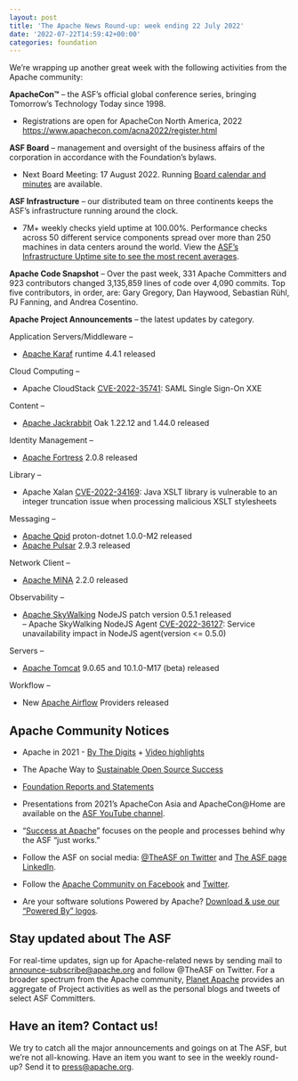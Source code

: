 ```yaml
---
layout: post
title: 'The Apache News Round-up: week ending 22 July 2022'
date: '2022-07-22T14:59:42+00:00'
categories: foundation
---
```

<p><span data-position="49" data-size="93">We’re wrapping up another great week with the following activities from the Apache community:</span></p><p class="part" data-startline="5" data-endline="5" data-position="144" data-size="0"><strong data-position="144" data-size="0"><span data-position="146" data-size="10">ApacheCon™</span></strong><span data-position="158" data-size="96"> – the ASF’s official global conference series, bringing Tomorrow’s Technology Today since 1998.</span></p><ul class="part" data-startline="6" data-endline="7"><li class="" data-startline="6" data-endline="7" data-position="258" data-size="0"><span data-position="258" data-size="57">Registrations are open for ApacheCon North America, 2022 </span><a href="https://www.apachecon.com/acna2022/register.html" target="_blank" rel="noopener"><span data-position="315" data-size="48">https://www.apachecon.com/acna2022/register.html</span></a></li></ul><p class="part" data-startline="8" data-endline="8" data-position="365" data-size="0"><strong data-position="365" data-size="0"><span data-position="367" data-size="9">ASF Board</span></strong><span data-position="378" data-size="114"> – management and oversight of the business affairs of the corporation in accordance with the Foundation’s bylaws.</span></p><ul class="part" data-startline="9" data-endline="10" data-original-title="" title=""><li class="" data-startline="9" data-endline="10" data-position="496" data-size="0"><span data-position="497" data-size="44">Next Board Meeting: 17 August 2022. Running </span><a href="https://apache.org/foundation/board/calendar.html" target="_blank" rel="noopener"><span data-position="541" data-size="26">Board calendar and minutes</span></a><span data-position="619" data-size="15"> are available.</span></li></ul><p class="part" data-startline="11" data-endline="11" data-position="636" data-size="0"><strong data-position="636" data-size="0"><span data-position="638" data-size="18">ASF Infrastructure</span></strong><span data-position="658" data-size="100"> – our distributed team on three continents keeps the ASF’s infrastructure running around the clock.</span></p><ul class="part" data-startline="12" data-endline="13"><li class="" data-startline="12" data-endline="13" data-position="762" data-size="0"><span data-position="763" data-size="179">7M+
 weekly checks yield uptime at 100.00%. Performance checks across 50 
different service components spread over more than 250 machines in data 
centers around the world. View the </span><a href="http://www.apache.org/uptime/" target="_blank" rel="noopener"><span data-position="942" data-size="64">ASF’s Infrastructure Uptime site to see the most recent averages</span></a><span data-position="1038" data-size="1">.</span></li></ul><p class="part" data-startline="14" data-endline="14" data-position="1041" data-size="0"><strong data-position="1041" data-size="0"><span data-position="1043" data-size="20">Apache Code Snapshot</span></strong><span data-position="1065" data-size="233">
 – Over the past week, 331 Apache Committers and 923 contributors 
changed 3,135,859 lines of code over 4,090 commits. Top five 
contributors, in order, are: Gary Gregory, Dan Haywood, Sebastian Rühl,
 PJ Fanning, and Andrea Cosentino.</span></p><p class="part" data-startline="16" data-endline="16" data-position="1300" data-size="0"><strong data-position="1300" data-size="0"><span data-position="1302" data-size="28">Apache Project Announcements</span></strong><span data-position="1332" data-size="34"> – the latest updates by category.</span></p><p class="part" data-startline="18" data-endline="18" data-position="1368" data-size="0"><span data-position="1368" data-size="33">Application Servers/Middleware –</span></p><ul class="part" data-startline="19" data-endline="20"><li class="" data-startline="19" data-endline="20" data-position="1405" data-size="0"><a href="https://karaf.apache.org" target="_blank" rel="noopener"><span data-position="1406" data-size="12">Apache Karaf</span></a><span data-position="1445" data-size="23"> runtime 4.4.1 released</span></li></ul><p class="part" data-startline="21" data-endline="21" data-position="1470" data-size="0"><span data-position="1470" data-size="18">Cloud Computing –</span></p><ul class="part" data-startline="22" data-endline="23"><li class="" data-startline="22" data-endline="23" data-position="1492" data-size="0"><span data-position="1493" data-size="18">Apache CloudStack </span><a href="https://s.apache.org/izo7r" target="_blank" rel="noopener"><span data-position="1511" data-size="14">CVE-2022-35741</span></a><span data-position="1554" data-size="25">: SAML Single Sign-On XXE</span></li></ul><p class="part" data-startline="24" data-endline="24" data-position="1582" data-size="0"><span data-position="1582" data-size="10">Content –</span></p><ul class="part" data-startline="25" data-endline="26"><li class="" data-startline="25" data-endline="26" data-position="1596" data-size="0"><a href="http://jackrabbit.apache.org" target="_blank" rel="noopener"><span data-position="1597" data-size="17">Apache Jackrabbit</span></a><span data-position="1645" data-size="32"> Oak 1.22.12 and 1.44.0 released</span></li></ul><p class="part" data-startline="27" data-endline="27" data-position="1679" data-size="0"><span data-position="1679" data-size="22">Identity Management –</span></p><ul class="part" data-startline="28" data-endline="29"><li class="" data-startline="28" data-endline="29" data-position="1705" data-size="0"><a href="http://directory.apache.org/fortress/" target="_blank" rel="noopener"><span data-position="1706" data-size="15">Apache Fortress</span></a><span data-position="1761" data-size="15"> 2.0.8 released</span></li></ul><p class="part" data-startline="30" data-endline="30" data-position="1779" data-size="0"><span data-position="1779" data-size="10">Library –</span></p><ul class="part" data-startline="31" data-endline="32"><li class="" data-startline="31" data-endline="32" data-position="1793" data-size="0"><span data-position="1794" data-size="13">Apache Xalan </span><a href="https://s.apache.org/ecn37" target="_blank" rel="noopener"><span data-position="1807" data-size="14">CVE-2022-34169</span></a><span data-position="1850" data-size="107">: Java XSLT library is vulnerable to an integer truncation issue when processing malicious XSLT stylesheets</span></li></ul><p class="part" data-startline="33" data-endline="33" data-position="1959" data-size="0"><span data-position="1959" data-size="12">Messaging –</span></p><ul class="part in-view" data-startline="34" data-endline="36"><li class="" data-startline="34" data-endline="34" data-position="1975" data-size="0"><a href="http://qpid.apache.org" target="_blank" rel="noopener"><span data-position="1976" data-size="11">Apache Qpid</span></a><span data-position="2012" data-size="32"> proton-dotnet 1.0.0-M2 released</span></li><li class="" data-startline="35" data-endline="36" data-position="2048" data-size="0"><a href="https://pulsar.apache.org" target="_blank" rel="noopener"><span data-position="2049" data-size="13">Apache Pulsar</span></a><span data-position="2090" data-size="15"> 2.9.3 released</span></li></ul><p class="part in-view" data-startline="37" data-endline="37" data-position="2107" data-size="0"><span data-position="2107" data-size="17">Network Client –</span></p><ul class="part in-view" data-startline="38" data-endline="39"><li class="" data-startline="38" data-endline="39" data-position="2128" data-size="0"><a href="https://mina.apache.org" target="_blank" rel="noopener"><span data-position="2129" data-size="11">Apache MINA</span></a><span data-position="2166" data-size="15"> 2.2.0 released</span></li></ul><p class="part in-view" data-startline="40" data-endline="40" data-position="2183" data-size="0"><span data-position="2183" data-size="16">Observability –</span></p><ul class="part in-view" data-startline="41" data-endline="43"><li class="" data-startline="41" data-endline="43" data-position="2203" data-size="0"><a href="https://skywalking.apache.org" target="_blank" rel="noopener"><span data-position="2204" data-size="17">Apache SkyWalking</span></a><span data-position="2253" data-size="36"> NodeJS patch version 0.5.1 released</span><br>
<span data-position="2291" data-size="34">– Apache SkyWalking NodeJS Agent </span><a href="https://s.apache.org/xe6wk" target="_blank" rel="noopener"><span data-position="2325" data-size="14">CVE-2022-36127</span></a><span data-position="2368" data-size="65">: Service unavailability impact in NodeJS agent(version &lt;= 0.5.0)</span></li></ul><p class="part in-view" data-startline="44" data-endline="44" data-position="2436" data-size="0"><span data-position="2436" data-size="10">Servers –</span></p><ul class="part in-view" data-startline="45" data-endline="46"><li class="" data-startline="45" data-endline="46" data-position="2450" data-size="0"><a href="http://tomcat.apache.org" target="_blank" rel="noopener"><span data-position="2451" data-size="13">Apache Tomcat</span></a><span data-position="2491" data-size="38"> 9.0.65 and 10.1.0-M17 (beta) released</span></li></ul><p class="part in-view" data-startline="47" data-endline="47" data-position="2531" data-size="0"><span data-position="2531" data-size="11">Workflow –</span></p><ul class="part in-view" data-startline="48" data-endline="49"><li class="" data-startline="48" data-endline="49" data-position="2546" data-size="0"><span data-position="2547" data-size="4">New </span><a href="https://airflow.apache.org" target="_blank" rel="noopener"><span data-position="2551" data-size="14">Apache Airflow</span></a><span data-position="2594" data-size="19"> Providers released</span></li></ul><h2 class="part in-view" data-startline="50" data-endline="50" id="Apache-Community-Notices" data-id="Apache-Community-Notices"><a class="anchor hidden-xs" href="https://hackmd.io/qa6lbuNISa2Nf9-hSGAmpw#Apache-Community-Notices" title="Apache-Community-Notices"></a></h2><h2 class="part in-view" data-startline="50" data-endline="50" id="Apache-Community-Notices" data-id="Apache-Community-Notices"><span data-position="2619" data-size="24">Apache Community Notices</span></h2><ul class="part in-view" data-startline="52" data-endline="66"><li class="" data-startline="52" data-endline="53" data-position="2648" data-size="0">
<p data-position="2645" data-size="0"><span data-position="2649" data-size="17">Apache in 2021 - </span><a href="https://s.apache.org/Apache2021Digits" target="_blank" rel="noopener"><span data-position="2666" data-size="13">By The Digits</span></a><span data-position="2720" data-size="3"> + </span><a href="https://youtu.be/GU0SV_2tWkU" target="_blank" rel="noopener"><span data-position="2723" data-size="16">Video highlights</span></a></p>
</li><li class="" data-startline="54" data-endline="55" data-position="2776" data-size="0">
<p data-position="2773" data-size="0"><span data-position="2777" data-size="18">The Apache Way to </span><a href="https://s.apache.org/GhnI" target="_blank" rel="noopener"><span data-position="2795" data-size="31">Sustainable Open Source Success</span></a></p>
</li><li class="" data-startline="56" data-endline="57" data-position="2860" data-size="0">
<p data-position="2857" data-size="0"><a href="http://www.apache.org/foundation/reports.html" target="_blank" rel="noopener"><span data-position="2861" data-size="33">Foundation Reports and Statements</span></a></p>
</li><li class="" data-startline="58" data-endline="59" data-position="2947" data-size="0">
<p data-position="2944" data-size="0"><span data-position="2947" data-size="81">Presentations from 2021’s ApacheCon Asia and ApacheCon@Home are available on the </span><a href="https://www.youtube.com/c/TheApacheFoundation/" target="_blank" rel="noopener"><span data-position="3029" data-size="19">ASF YouTube channel</span></a><span data-position="3097" data-size="1">.</span></p>
</li><li class="" data-startline="60" data-endline="61" data-position="3103" data-size="0">
<p data-position="3100" data-size="0"><span data-position="3104" data-size="1">“</span><a href="https://blogs.apache.org/foundation/category/SuccessAtApache" target="_blank" rel="noopener"><span data-position="3105" data-size="17">Success at Apache</span></a><span data-position="3185" data-size="70">” focuses on the people and processes behind why the ASF “just works.”</span></p>
</li><li class="" data-startline="62" data-endline="63" data-position="3261" data-size="0">
<p data-position="3258" data-size="0"><span data-position="3262" data-size="32">Follow the ASF on social media: </span><a href="https://twitter.com/TheASF" target="_blank" rel="noopener"><span data-position="3294" data-size="18">@TheASF on Twitter</span></a><span data-position="3342" data-size="5"> and </span><a href="https://www.linkedin.com/company/the-apache-software-foundation" target="_blank" rel="noopener"><span data-position="3347" data-size="21">The ASF page LinkedIn</span></a><span data-position="3434" data-size="1">.</span></p>
</li><li class="" data-startline="64" data-endline="64" data-position="3441" data-size="0">
<p data-position="3438" data-size="0"><span data-position="3442" data-size="11">Follow the </span><a href="https://www.facebook.com/ApacheSoftwareFoundation/" target="_blank" rel="noopener"><span data-position="3453" data-size="28">Apache Community on Facebook</span></a><span data-position="3535" data-size="5"> and </span><a href="https://twitter.com/ApacheCommunity" target="_blank" rel="noopener"><span data-position="3540" data-size="7">Twitter</span></a><span data-position="3585" data-size="1">.</span></p>
</li><li class="" data-startline="65" data-endline="66" data-position="3591" data-size="0">
<p data-position="3588" data-size="0"><span data-position="3592" data-size="47">Are your software solutions Powered by Apache? </span><a href="http://www.apache.org/foundation/press/kit/#poweredby" target="_blank" rel="noopener"><span data-position="3639" data-size="37">Download &amp; use our “Powered By” logos</span></a><span data-position="3732" data-size="1">.</span></p>
</li></ul><h2 class="part in-view" data-startline="67" data-endline="67" id="Stay-updated-about-The-ASF" data-id="Stay-updated-about-The-ASF"><a class="anchor hidden-xs" href="https://hackmd.io/qa6lbuNISa2Nf9-hSGAmpw#Stay-updated-about-The-ASF" title="Stay-updated-about-The-ASF"></a></h2><h2 class="part in-view" data-startline="67" data-endline="67" id="Stay-updated-about-The-ASF" data-id="Stay-updated-about-The-ASF"><span data-position="3735" data-size="26">Stay updated about The ASF</span></h2><p class="part in-view" data-startline="69" data-endline="69" data-position="3766" data-size="0"><span data-position="3763" data-size="74">For real-time updates, sign up for Apache-related news by sending mail to </span><a href="mailto:announce-subscribe@apache.org" target="_blank" rel="noopener"><span data-position="3837" data-size="29">announce-subscribe@apache.org</span></a><span data-position="3866" data-size="82"> and follow @TheASF on Twitter. For a broader spectrum from the Apache community, </span><a href="https://twitter.com/PlanetApache" target="_blank" rel="noopener"><span data-position="3949" data-size="13">Planet Apache</span></a><span data-position="3997" data-size="111"> provides an aggregate of Project activities as well as the personal blogs and tweets of select ASF Committers.</span></p><h2 class="part in-view" data-startline="71" data-endline="71" id="Have-an-item-Contact-us" data-id="Have-an-item-Contact-us"><a class="anchor hidden-xs" href="https://hackmd.io/qa6lbuNISa2Nf9-hSGAmpw#Have-an-item-Contact-us" title="Have-an-item-Contact-us"></a></h2><h2 class="part in-view" data-startline="71" data-endline="71" id="Have-an-item-Contact-us" data-id="Have-an-item-Contact-us"><span data-position="4113" data-size="25">Have an item? Contact us!</span></h2><p class="part in-view" data-startline="73" data-endline="73" data-position="4143" data-size="0"><span data-position="4140" data-size="161">We
 try to catch all the major announcements and goings on at The ASF, but 
we’re not all-knowing. Have an item you want to see in the weekly 
round-up? Send it to </span><a href="mailto:press@apache.org" target="_blank" rel="noopener"><span data-position="4301" data-size="16">press@apache.org</span></a><span data-position="4317" data-size="1">.</span></p>
